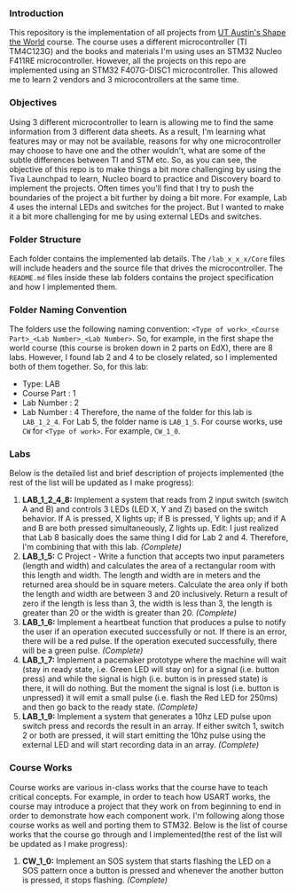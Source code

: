 ### Introduction
This repository is the implementation of all projects from [UT Austin's Shape the World](https://www.edx.org/course/embedded-systems-shape-the-world-microcontroller-i) course. The course uses a different microcontroller (TI TM4C123G) and the books and materials I'm using uses an STM32 Nucleo F411RE microcontroller. However, all the projects on this repo are implemented using an STM32 F407G-DISC1 microcontroller. This allowed me to learn 2 vendors and 3 microcontrollers at the same time. 

### Objectives
Using 3 different microcontroller to learn is allowing me to find the same information from 3 different data sheets. As a result, I'm learning what features may or may not be available, reasons for why one microcontroller may choose to have one and the other wouldn't, what are some of the subtle differences between TI and STM etc. So, as you can see, the objective of this repo is to make things a bit more challenging by using the Tiva Launchpad to learn, Nucleo board to practice and Discovery board to implement the projects. Often times you'll find that I try to push the boundaries of the project a bit further by doing a bit more. For example, Lab 4 uses the internal LEDs and switches for the project. But I wanted to make it a bit more challenging for me by using external LEDs and switches.

### Folder Structure
Each folder contains the implemented lab details. The `/lab_x_x_x/Core` files will include headers and the source file that drives the microcontroller. The `README.md` files inside these lab folders contains the project specification and how I implemented them. 

### Folder Naming Convention
The folders use the following naming convention: `<Type of work>_<Course Part>_<Lab Number>_<Lab Number>`. So, for example, in the first shape the world course (this course is broken down in 2 parts on EdX), there are 8 labs. However, I found lab 2 and 4 to be closely related, so I implemented both of them together. So, for this lab:
- Type: LAB
- Course Part : 1
- Lab Number  : 2
- Lab Number  : 4
Therefore, the name of the folder for this lab is `LAB_1_2_4`. For Lab 5, the folder name is `LAB_1_5`. For course works, use `CW` for `<Type of work>`. For example, `CW_1_0`.

### Labs
Below is the detailed list and brief description of projects implemented (the rest of the list will be updated as I make progress):
1. **LAB_1_2_4_8:** Implement a system that reads from 2 input switch (switch A and B) and controls 3 LEDs (LED X, Y and Z) based on the switch behavior. If A is pressed, X lights up; if B is pressed, Y lights up; and if A and B are both pressed simultaneously, Z lights up. Edit: I just realized that Lab 8 basically does the same thing I did for Lab 2 and 4. Therefore, I'm combining that with this lab. *(Complete)*
2. **LAB_1_5:** C Project - Write a function that accepts two input parameters (length and width) and calculates the area of a rectangular room with this length and width. The length and width are in meters and the returned area should be in square meters. Calculate the area only if both the length and width are between 3 and 20 inclusively. Return a result of zero if the length is less than 3, the width is less than 3, the length is greater than 20 or the width is greater than 20. *(Complete)*
3. **LAB_1_6:** Implement a heartbeat function that produces a pulse to notify the user if an operation executed successfully or not. If there is an error, there will be a red pulse. If the operation executed successfully, there will be a green pulse. *(Complete)*
4. **LAB_1_7:** Implement a pacemaker prototype where the machine will wait (stay in ready state, i.e. Green LED will stay on) for a signal (i.e. button press) and while the signal is high (i.e. button is in pressed state) is there, it will do nothing. But the moment the signal is lost (i.e. button is unpressed) it will emit a small pulse (i.e. flash the Red LED for 250ms) and then go back to the ready state. *(Complete)*
5. **LAB_1_9:** Implement a system that generates a 10hz LED pulse upon switch press and records the result in an array. If either switch 1, switch 2 or both are pressed, it will start emitting the 10hz pulse using the external LED and will start recording data in an array. *(Complete)* 

### Course Works
Course works are various in-class works that the course have to teach critical concepts. For example, in order to teach how USART works, the course may introduce a project that they work on from beginning to end in order to demonstrate how each component work. I'm following along those course works as well and porting them to STM32. Below is the list of course works that the course go through and I implemented(the rest of the list will be updated as I make progress):
1. **CW_1_0:** Implement an SOS system that starts flashing the LED on a SOS pattern once a button is pressed and whenever the another button is pressed, it stops flashing. *(Complete)*